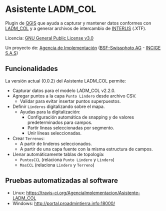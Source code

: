 # Asistente LADM_COL
Plugin de [QGIS](http://qgis.org) que ayuda a capturar y mantener datos conformes con [LADM_COL](https://github.com/AgenciaImplementacion/LADM_COL) y a generar archivos de intercambio de [INTERLIS](http://www.interlis.ch/index_e.htm) (.XTF).

Licencia: [GNU General Public License v3.0](https://github.com/AgenciaImplementacion/Asistente-LADM_COL/blob/master/LICENSE)


Un proyecto de: [Agencia de Implementación](https://www.proadmintierra.info/) ([BSF-Swissphoto AG](http://bsf-swissphoto.com/) - [INCIGE S.A.S](http://www.incige.com/))



## Funcionalidades

La versión actual (0.0.2) del Asistente LADM_COL permite:

 - Capturar datos para el modelo LADM_COL v2.2.0.
 - Agregar puntos a la capa `Punto Lindero` desde archivo CSV.
   - Validar para evitar insertar puntos superpuestos.
 - Definir `Linderos` digitalizando sobre el mapa.
   - Ayudas para la digitalización:
     - Configuración automática de snapping y de valores predeterminados para campos.
     - Partir líneas seleccionadas por segmento.
     - Unir líneas seleccionadas.
 - Crear `Terrenos`:
   - A partir de linderos seleccionados.
   - A partir de una capa fuente con la misma estructura de campos.
 - Llenar automáticamente tablas de topología:
   - `PuntosCCL` (relaciona `Punto Lindero` y `Lindero`)
   - `MasCCL`    (relaciona `Lindero` y `Terreno`)

## Pruebas automatizadas al software

- Linux: https://travis-ci.org/AgenciaImplementacion/Asistente-LADM_COL
- Windows: http://portal.proadmintierra.info:18000/
  
